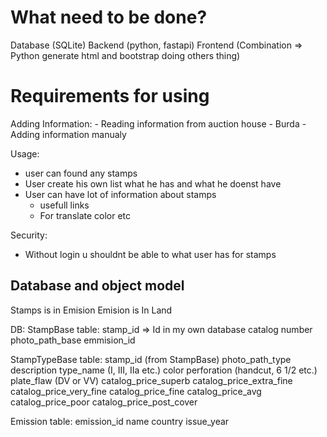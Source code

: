 # What need to be done?
Database (SQLite)
Backend (python, fastapi)
Frontend (Combination => Python generate html and bootstrap doing others thing)

# Requirements for using
Adding Information:
    - Reading information from auction house
        - Burda
    - Adding information manualy

Usage:
- user can found any stamps
- User create his own list what he has and what he doenst have
- User can have lot of information about stamps
    - usefull links
    - For translate color etc

Security:
- Without login u shouldnt be able to what user has for stamps

## Database and object model
Stamps is in Emision
Emision is In Land

DB:
StampBase table:
stamp_id => Id in my own database
catalog number
photo_path_base
emmision_id

StampTypeBase  table:
stamp_id (from StampBase)
photo_path_type
description 
type_name (I, III,  IIa etc.)
color
perforation (handcut, 6 1/2 etc.)
plate_flaw (DV or VV)
catalog_price_superb
catalog_price_extra_fine
catalog_price_very_fine
catalog_price_fine
catalog_price_avg
catalog_price_poor
catalog_price_post_cover

Emission table:
emission_id
name
country
issue_year


